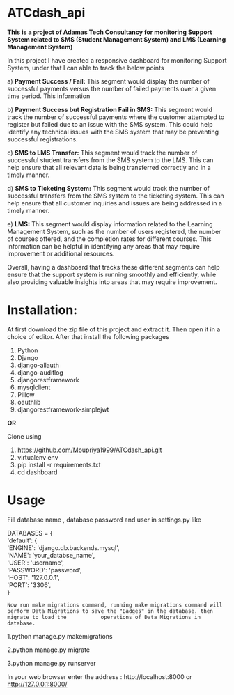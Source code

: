 # ATCdash_api

<b> This is a project of Adamas Tech Consultancy for monitoring Support System related to SMS (Student Management System) and LMS (Learning Management System)</b>

In this project I have created a responsive dashboard for monitoring Support System, under that I can able to track the below points 

a) <b> Payment Success / Fail:</b> This segment would display the number of successful payments versus the number of failed payments over a given time period. This information
   
b) <b>Payment Success but Registration Fail in SMS:</b> This segment would track the number of successful payments where the customer attempted to register but failed 
   due to an issue with the SMS system. This could help identify any technical issues with the SMS system that may be preventing successful registrations.

c) <b>SMS to LMS Transfer:</b> This segment would track the number of successful student transfers from the SMS system to the LMS. This can help ensure that all 
   relevant data is being transferred correctly and in a timely manner.

d) <b>SMS to Ticketing System:</b> This segment would track the number of successful transfers from the SMS system to the ticketing system. This can help ensure that
   all customer inquiries and issues are being addressed in a timely manner.

e) <b>LMS:</b> This segment would display information related to the Learning Management System, such as the number of users registered, the number of courses offered,
   and the completion rates for different courses. This information can be helpful in identifying any areas that may require improvement or additional resources.

Overall, having a dashboard that tracks these different segments can help ensure that the support system is running smoothly and efficiently, while also providing valuable insights into areas that may require improvement.


# <b>Installation</b>:

 At first download the zip file of this project and extract it. Then open it in a choice of editor. After that install the following packages

  1. Python
  2. Django
  3. django-allauth
  4. django-auditlog
  5. djangorestframework
  6. mysqlclient
  7. Pillow
  8. oauthlib
  9. djangorestframework-simplejwt
  
 <b>OR</b>
 
 Clone using
 1. https://github.com/Moupriya1999/ATCdash_api.git
 2. virtualenv env
 3. pip install -r requirements.txt
 4. cd dashboard
 
 # <b>Usage</b>
   Fill database name , database password and user in settings.py like
   
   
DATABASES = {<br>
    'default': {<br>
        'ENGINE': 'django.db.backends.mysql',<br>
        'NAME': 'your_databse_name',<br>
        'USER': 'username',<br>
        'PASSWORD': 'password',<br>
        'HOST': '127.0.0.1',<br>
        'PORT': '3306',<br>
    }
    
    Now run make migrations command, running make migrations command will perform Data Migrations to save the "Badges" in the database. then migrate to load the           operations of Data Migrations in database.
    
   1.python manage.py makemigrations

   2.python manage.py migrate

   3.python manage.py runserver
   
   In your web browser enter the address : http://localhost:8000 or http://127.0.0.1:8000/ 

